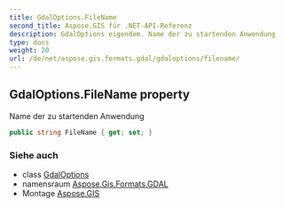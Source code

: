 ```yaml
---
title: GdalOptions.FileName
second_title: Aspose.GIS für .NET-API-Referenz
description: GdalOptions eigendom. Name der zu startenden Anwendung
type: docs
weight: 20
url: /de/net/aspose.gis.formats.gdal/gdaloptions/filename/
---
```

## GdalOptions.FileName property

Name der zu startenden Anwendung

```csharp
public string FileName { get; set; }
```

### Siehe auch

* class [GdalOptions](../)
* namensraum [Aspose.Gis.Formats.GDAL](../../gdaloptions/)
* Montage [Aspose.GIS](../../../)


